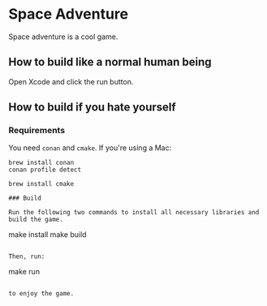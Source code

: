# Space Adventure

Space adventure is a cool game.

## How to build like a normal human being

Open Xcode and click the run button.

## How to build if you hate yourself

### Requirements

You need `conan` and `cmake`. If you're using a Mac:

```
brew install conan
conan profile detect

brew install cmake

### Build

Run the following two commands to install all necessary libraries and build the game.

```
make install
make build
```

Then, run:

```
make run
```

to enjoy the game.
